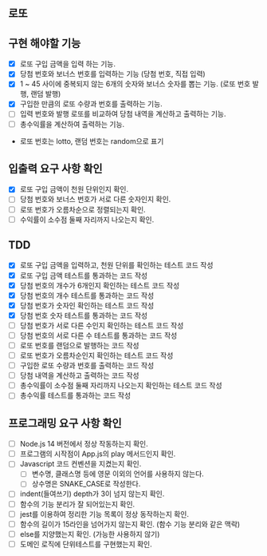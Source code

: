 ## 로또

## 구현 해야할 기능

- [x] 로또 구입 금액을 입력 하는 기능.
- [x] 당첨 번호와 보너스 번호를 입력하는 기능 (당첨 번호, 직접 입력)
- [x] 1 ~ 45 사이에 중복되지 않는 6개의 숫자와 보너스 숫자를 뽑는 기능. (로또 번호 발행, 랜덤 발행)
- [x] 구입한 만큼의 로또 수량과 번호를 출력하는 기능.
- [ ] 입력 번호와 발행 로또를 비교하여 당첨 내역을 계산하고 출력하는 기능.
- [ ] 총수익률을 계산하여 출력하는 기능.

- 로또 번호는 lotto, 랜덤 번호는 random으로 표기

## 입출력 요구 사항 확인

- [x] 로또 구입 금액이 천원 단위인지 확인.
- [ ] 당첨 번호와 보너스 번호가 서로 다른 숫자인지 확인.
- [ ] 로또 번호가 오름차순으로 정렬되는지 확인.
- [ ] 수익률이 소수점 둘째 자리까지 나오는지 확인.

## TDD

- [x] 로또 구입 금액을 입력하고, 천원 단위를 확인하는 테스트 코드 작성
- [x] 로또 구입 금액 테스트를 통과하는 코드 작성
- [x] 당첨 번호의 개수가 6개인지 확인하는 테스트 코드 작성
- [x] 당첨 번호의 개수 테스트를 통과하는 코드 작성
- [x] 당첨 번호가 숫자인 확인하는 테스트 코드 작성
- [x] 당첨 번호 숫자 테스트를 통과하는 코드 작성
- [ ] 당첨 번호가 서로 다른 수인지 확인하는 테스트 코드 작성
- [ ] 당첨 번호의 서로 다른 수 테스트를 통과하는 코드 작성
- [ ] 로또 번호를 랜덤으로 발행하는 코드 작성
- [ ] 로또 번호가 오름차순인지 확인하는 테스트 코드 작성
- [ ] 구입한 로또 수량과 번호를 출력하는 코드 작성
- [ ] 당첨 내역을 계산하고 출력하는 코드 작성
- [ ] 총수익률이 소수점 둘째 자리까지 나오는지 확인하는 테스트 코드 작성
- [ ] 총수익률 테스트를 통과하는 코드 작성

## 프로그래밍 요구 사항 확인

- [ ] Node.js 14 버전에서 정상 작동하는지 확인.
- [ ] 프로그램의 시작점이 App.js의 play 메서드인지 확인.
- [ ] Javascript 코드 컨벤션을 지켰는지 확인.
    - [ ] 변수명, 클래스명 등에 영문 이외의 언어를 사용하지 않는다.
    - [ ] 상수명은 SNAKE_CASE로 작성한다.
- [ ] indent(들여쓰기) depth가 3이 넘지 않는지 확인.
- [ ] 함수의 기능 분리가 잘 되어있는지 확인.
- [ ] jest를 이용하여 정리한 기능 목록이 정상 동작하는지 확인.
- [ ] 함수의 길이가 15라인을 넘어가지 않는지 확인. (함수 기능 분리와 같은 맥락)
- [ ] else를 지양했는지 확인. (가능한 사용하지 않기)
- [ ] 도메인 로직에 단위테스트를 구현했는지 확인.